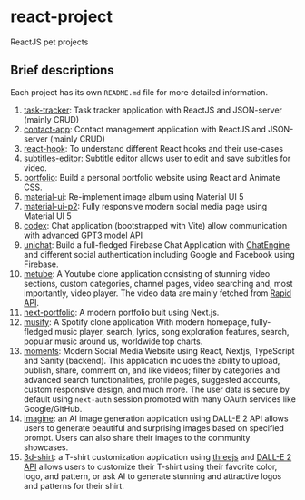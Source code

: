 # react-project

ReactJS pet projects

## Brief descriptions

Each project has its own `README.md` file for more detailed information.

1. [task-tracker](https://github.com/binh234/react-project/tree/main/task-tracker): Task tracker application with ReactJS and JSON-server (mainly CRUD)
2. [contact-app](https://github.com/binh234/react-project/tree/main/contact-app): Contact management application with ReactJS and JSON-server (mainly CRUD)
3. [react-hook](https://github.com/binh234/react-project/tree/main/react-hook): To understand different React hooks and their use-cases
4. [subtitles-editor](https://github.com/binh234/react-project/tree/main/subtitles-editor): Subtitle editor allows user to edit and save subtitles for video.
5. [portfolio](https://github.com/binh234/react-project/tree/main/portfolio): Build a personal portfolio website using React and Animate CSS.
6. [material-ui](https://github.com/binh234/react-project/tree/main/material-ui): Re-implement image album using Material UI 5
7. [material-ui-p2](https://github.com/binh234/react-project/tree/main/material-ui-p2): Fully responsive modern social media page using Material UI 5
8. [codex](https://github.com/binh234/react-project/tree/main/codex): Chat application (bootstrapped with Vite) allow communication with advanced GPT3 model API
9. [unichat](https://github.com/binh234/react-project/tree/main/unichat): Build a full-fledged Firebase Chat Application with [ChatEngine](https://chatengine.io) and different social authentication including Google and Facebook using Firebase.
10. [metube](https://github.com/binh234/react-project/tree/main/metube): A Youtube clone application consisting of stunning video sections, custom categories, channel pages, video searching and, most importantly, video player. The video data are mainly fetched from [Rapid API](https://rapidapi.com/hub).
11. [next-portfolio](https://github.com/binh234/react-project/tree/main/next-portfolio): A modern portfolio buit using Next.js.
12. [musify](https://github.com/binh234/react-project/tree/main/musify): A Spotify clone application With modern homepage, fully-fledged music player, search, lyrics, song exploration features, search, popular music around us, worldwide top charts.
13. [moments](https://github.com/binh234/react-project/tree/main/moments): Modern Social Media Website using React, Nextjs, TypeScript and Sanity (backend). This application includes the ability to upload, publish, share, comment on, and like videos; filter by categories and advanced search functionalities, profile pages, suggested accounts, custom responsive design, and much more. The user data is secure by default using `next-auth` session promoted with many OAuth services like Google/GitHub.
14. [imagine](https://github.com/binh234/react-project/tree/main/imagine): an AI image generation application using DALL-E 2 API allows users to generate beautiful and surprising images based on specified prompt. Users can also share their images to the community showcases.
15. [3d-shirt](https://github.com/binh234/react-project/tree/main/threejs): a T-shirt customization application using [threejs](https://threejs.org/) and [DALL-E 2 API](https://openai.com/api) allows users to customize their T-shirt using their favorite color, logo, and pattern, or ask AI to generate stunning and attractive logos and patterns for their shirt.
